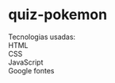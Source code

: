 # quiz-pokemon

Tecnologias usadas:
<br>
HTML
<br>
CSS
<br>
JavaScript
<br>
Google fontes

<img src="https://cdn.discordapp.com/attachments/955181072814067732/955234215371341864/unknown.png" alt="">
